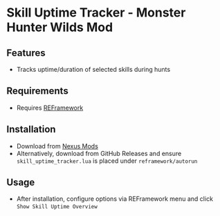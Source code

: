 # Skill Uptime Tracker - Monster Hunter Wilds Mod

## Features

- Tracks uptime/duration of selected skills during hunts

## Requirements

- Requires [REFramework](https://www.nexusmods.com/monsterhunterwilds/mods/93)

## Installation

- Download from [Nexus Mods](https://www.nexusmods.com/monsterhunterwilds/mods/3249)
- Alternatively, download from GitHub Releases and ensure `skill_uptime_tracker.lua` is placed under `reframework/autorun`

## Usage

- After installation, configure options via REFramework menu and click `Show Skill Uptime Overview`
